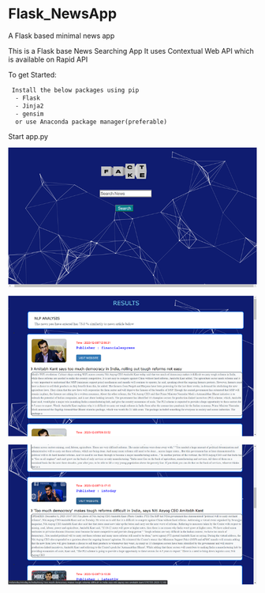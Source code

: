 # Flask_NewsApp
A Flask based minimal news app

This is a Flask base News Searching App
It uses Contextual Web API which is available on Rapid API

To get Started:
     
     
     Install the below packages using pip 
      - Flask 
      - Jinja2
      - gensim
      or use Anaconda package manager(preferable)

Start app.py 



![](/working%20ss/img.png)

![](/working%20ss/img2.png)

![](/working%20ss/img4.png)
